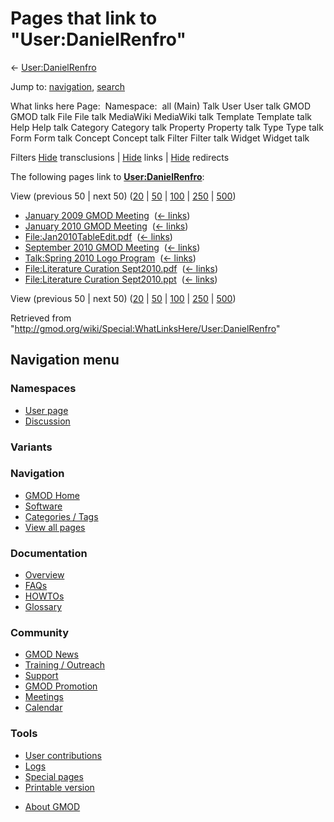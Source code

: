 <div id="mw-page-base" class="noprint">

</div>

<div id="mw-head-base" class="noprint">

</div>

<div id="content" class="mw-body" role="main">

<span id="top"></span>

<div id="mw-js-message" style="display:none;">

</div>



# <span dir="auto">Pages that link to "User:DanielRenfro"</span>

<div id="bodyContent">

<div id="contentSub">

← [User:DanielRenfro](/wiki/User:DanielRenfro "User:DanielRenfro")

</div>

<div id="jump-to-nav" class="mw-jump">

Jump to: [navigation](#mw-navigation), [search](#p-search)

</div>

<div id="mw-content-text">

What links here Page:  Namespace:  all (Main) Talk User User talk GMOD
GMOD talk File File talk MediaWiki MediaWiki talk Template Template talk
Help Help talk Category Category talk Property Property talk Type Type
talk Form Form talk Concept Concept talk Filter Filter talk Widget
Widget talk

Filters
[Hide](/mediawiki/index.php?title=Special:WhatLinksHere/User:DanielRenfro&hidetrans=1 "Special:WhatLinksHere/User:DanielRenfro")
transclusions \|
[Hide](/mediawiki/index.php?title=Special:WhatLinksHere/User:DanielRenfro&hidelinks=1 "Special:WhatLinksHere/User:DanielRenfro")
links \|
[Hide](/mediawiki/index.php?title=Special:WhatLinksHere/User:DanielRenfro&hideredirs=1 "Special:WhatLinksHere/User:DanielRenfro")
redirects

The following pages link to
**[User:DanielRenfro](/wiki/User:DanielRenfro "User:DanielRenfro")**:

View (previous 50 \| next 50)
([20](/mediawiki/index.php?title=Special:WhatLinksHere/User:DanielRenfro&limit=20 "Special:WhatLinksHere/User:DanielRenfro")
\|
[50](/mediawiki/index.php?title=Special:WhatLinksHere/User:DanielRenfro&limit=50 "Special:WhatLinksHere/User:DanielRenfro")
\|
[100](/mediawiki/index.php?title=Special:WhatLinksHere/User:DanielRenfro&limit=100 "Special:WhatLinksHere/User:DanielRenfro")
\|
[250](/mediawiki/index.php?title=Special:WhatLinksHere/User:DanielRenfro&limit=250 "Special:WhatLinksHere/User:DanielRenfro")
\|
[500](/mediawiki/index.php?title=Special:WhatLinksHere/User:DanielRenfro&limit=500 "Special:WhatLinksHere/User:DanielRenfro"))

- [January 2009 GMOD
  Meeting](/wiki/January_2009_GMOD_Meeting "January 2009 GMOD Meeting") ‎
  <span class="mw-whatlinkshere-tools">([←
  links](/mediawiki/index.php?title=Special:WhatLinksHere&target=January+2009+GMOD+Meeting "Special:WhatLinksHere"))</span>
- [January 2010 GMOD
  Meeting](/wiki/January_2010_GMOD_Meeting "January 2010 GMOD Meeting") ‎
  <span class="mw-whatlinkshere-tools">([←
  links](/mediawiki/index.php?title=Special:WhatLinksHere&target=January+2010+GMOD+Meeting "Special:WhatLinksHere"))</span>
- [File:Jan2010TableEdit.pdf](/wiki/File:Jan2010TableEdit.pdf "File:Jan2010TableEdit.pdf")
  ‎ <span class="mw-whatlinkshere-tools">([←
  links](/mediawiki/index.php?title=Special:WhatLinksHere&target=File%3AJan2010TableEdit.pdf "Special:WhatLinksHere"))</span>
- [September 2010 GMOD
  Meeting](/wiki/September_2010_GMOD_Meeting "September 2010 GMOD Meeting")
  ‎ <span class="mw-whatlinkshere-tools">([←
  links](/mediawiki/index.php?title=Special:WhatLinksHere&target=September+2010+GMOD+Meeting "Special:WhatLinksHere"))</span>
- [Talk:Spring 2010 Logo
  Program](/wiki/Talk:Spring_2010_Logo_Program "Talk:Spring 2010 Logo Program")
  ‎ <span class="mw-whatlinkshere-tools">([←
  links](/mediawiki/index.php?title=Special:WhatLinksHere&target=Talk%3ASpring+2010+Logo+Program "Special:WhatLinksHere"))</span>
- [File:Literature Curation
  Sept2010.pdf](/wiki/File:Literature_Curation_Sept2010.pdf "File:Literature Curation Sept2010.pdf")
  ‎ <span class="mw-whatlinkshere-tools">([←
  links](/mediawiki/index.php?title=Special:WhatLinksHere&target=File%3ALiterature+Curation+Sept2010.pdf "Special:WhatLinksHere"))</span>
- [File:Literature Curation
  Sept2010.ppt](/wiki/File:Literature_Curation_Sept2010.ppt "File:Literature Curation Sept2010.ppt")
  ‎ <span class="mw-whatlinkshere-tools">([←
  links](/mediawiki/index.php?title=Special:WhatLinksHere&target=File%3ALiterature+Curation+Sept2010.ppt "Special:WhatLinksHere"))</span>

View (previous 50 \| next 50)
([20](/mediawiki/index.php?title=Special:WhatLinksHere/User:DanielRenfro&limit=20 "Special:WhatLinksHere/User:DanielRenfro")
\|
[50](/mediawiki/index.php?title=Special:WhatLinksHere/User:DanielRenfro&limit=50 "Special:WhatLinksHere/User:DanielRenfro")
\|
[100](/mediawiki/index.php?title=Special:WhatLinksHere/User:DanielRenfro&limit=100 "Special:WhatLinksHere/User:DanielRenfro")
\|
[250](/mediawiki/index.php?title=Special:WhatLinksHere/User:DanielRenfro&limit=250 "Special:WhatLinksHere/User:DanielRenfro")
\|
[500](/mediawiki/index.php?title=Special:WhatLinksHere/User:DanielRenfro&limit=500 "Special:WhatLinksHere/User:DanielRenfro"))

</div>

<div class="printfooter">

Retrieved from
"<http://gmod.org/wiki/Special:WhatLinksHere/User:DanielRenfro>"

</div>

<div id="catlinks" class="catlinks catlinks-allhidden">

</div>

<div class="visualClear">

</div>

</div>

</div>

<div id="mw-navigation">

## Navigation menu

<div id="mw-head">



<div id="left-navigation">

<div id="p-namespaces" class="vectorTabs" role="navigation"
aria-labelledby="p-namespaces-label">

### Namespaces

- <span id="ca-nstab-user"><a href="/wiki/User:DanielRenfro" accesskey="c"
  title="View the user page [c]">User page</a></span>
- <span id="ca-talk"><a
  href="/mediawiki/index.php?title=User_talk:DanielRenfro&amp;action=edit&amp;redlink=1"
  accesskey="t"
  title="Discussion about the content page [t]">Discussion</a></span>

</div>

<div id="p-variants" class="vectorMenu emptyPortlet" role="navigation"
aria-labelledby="p-variants-label">

### 

### Variants[](#)

<div class="menu">

</div>

</div>

</div>





</div>

</div>

</div>

<div id="mw-panel">

<div id="p-logo" role="banner">

<a href="/wiki/Main_Page"
style="background-image: url(http://gmod.org/images/GMOD-cogs.png);"
title="Visit the main page"></a>

</div>

<div id="p-Navigation" class="portal" role="navigation"
aria-labelledby="p-Navigation-label">

### Navigation

<div class="body">

- <span id="n-GMOD-Home">[GMOD Home](/wiki/Main_Page)</span>
- <span id="n-Software">[Software](/wiki/GMOD_Components)</span>
- <span id="n-Categories-.2F-Tags">[Categories /
  Tags](/wiki/Categories)</span>
- <span id="n-View-all-pages">[View all
  pages](/wiki/Special:AllPages)</span>

</div>

</div>

<div id="p-Documentation" class="portal" role="navigation"
aria-labelledby="p-Documentation-label">

### Documentation

<div class="body">

- <span id="n-Overview">[Overview](/wiki/Overview)</span>
- <span id="n-FAQs">[FAQs](/wiki/Category:FAQ)</span>
- <span id="n-HOWTOs">[HOWTOs](/wiki/Category:HOWTO)</span>
- <span id="n-Glossary">[Glossary](/wiki/Glossary)</span>

</div>

</div>

<div id="p-Community" class="portal" role="navigation"
aria-labelledby="p-Community-label">

### Community

<div class="body">

- <span id="n-GMOD-News">[GMOD News](/wiki/GMOD_News)</span>
- <span id="n-Training-.2F-Outreach">[Training /
  Outreach](/wiki/Training_and_Outreach)</span>
- <span id="n-Support">[Support](/wiki/Support)</span>
- <span id="n-GMOD-Promotion">[GMOD
  Promotion](/wiki/GMOD_Promotion)</span>
- <span id="n-Meetings">[Meetings](/wiki/Meetings)</span>
- <span id="n-Calendar">[Calendar](/wiki/Calendar)</span>

</div>

</div>

<div id="p-tb" class="portal" role="navigation"
aria-labelledby="p-tb-label">

### Tools

<div class="body">

- <span id="t-contributions">[User
  contributions](/wiki/Special:Contributions/DanielRenfro "A list of contributions of this user")</span>
- <span id="t-log">[Logs](/wiki/Special:Log/DanielRenfro)</span>
- <span id="t-specialpages"><a href="/wiki/Special:SpecialPages" accesskey="q"
  title="A list of all special pages [q]">Special pages</a></span>
- <span id="t-print"><a
  href="/mediawiki/index.php?title=Special:WhatLinksHere/User:DanielRenfro&amp;printable=yes"
  rel="alternate" accesskey="p"
  title="Printable version of this page [p]">Printable version</a></span>

</div>

</div>

</div>

</div>

<div id="footer" role="contentinfo">

- <span id="footer-places-about">[About
  GMOD](/wiki/GMOD:About "GMOD:About")</span>

<!-- -->






</div>
